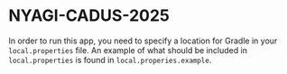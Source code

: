# NYAGI-CADUS-2025

In order to run this app, you need to specify a location for Gradle in your `local.properties` file. An example of what should be included in `local.properties` is found in `local.properies.example`.